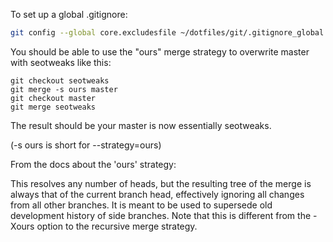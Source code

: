 To set up a global .gitignore:

```bash
git config --global core.excludesfile ~/dotfiles/git/.gitignore_global
```


You should be able to use the "ours" merge strategy to overwrite master with seotweaks like this:

```
git checkout seotweaks
git merge -s ours master
git checkout master
git merge seotweaks
```

The result should be your master is now essentially seotweaks.

(-s ours is short for --strategy=ours)

From the docs about the 'ours' strategy:

This resolves any number of heads, but the resulting tree of the merge is always that of the current branch head, effectively ignoring all changes from all other branches. It is meant to be used to supersede old development history of side branches. Note that this is different from the -Xours option to the recursive merge strategy.
